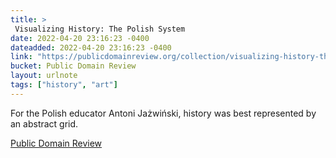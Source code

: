 ```yaml
---
title: > 
 Visualizing History: The Polish System
date: 2022-04-20 23:16:23 -0400
dateadded: 2022-04-20 23:16:23 -0400
link: "https://publicdomainreview.org/collection/visualizing-history-the-polish-system"
bucket: Public Domain Review
layout: urlnote
tags: ["history", "art"]
--- 
```

For the Polish educator Antoni Jażwiński, history was best represented by an abstract grid.
 <!-- end excerpt --> 
<div class='bucket'><a class='internal-link' href='/buckets/public-domain-review'>Public Domain Review</a></div> 
